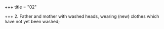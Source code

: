 +++
title = "02"

+++
2. Father and mother with washed heads, wearing (new) clothes which have not yet been washed;
